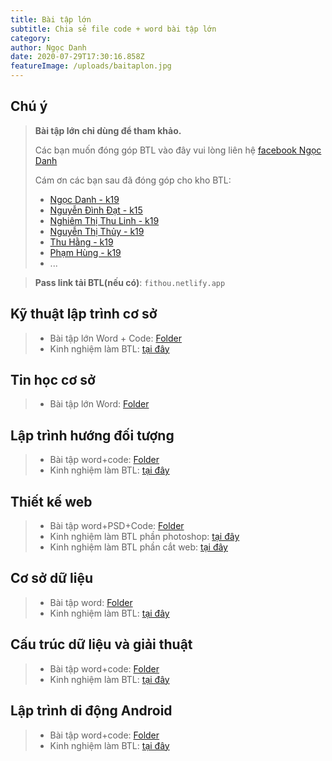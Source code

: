 ```yaml
---
title: Bài tập lớn
subtitle: Chia sẻ file code + word bài tập lớn
category:
author: Ngọc Danh
date: 2020-07-29T17:30:16.858Z
featureImage: /uploads/baitaplon.jpg
---
```

## Chú ý
> **Bài tập lớn chỉ dùng để tham khảo.**
>
> Các bạn muốn đóng góp BTL vào đây vui lòng liên hệ [facebook Ngọc Danh](https://www.facebook.com/ngocdanh0508)
>
> Cám ơn các bạn sau đã đóng góp cho kho BTL:
>- [Ngọc Danh - k19](https://www.facebook.com/ngocdanh0508)
>- [Nguyễn Đình Đạt - k15](https://www.facebook.com/friends/?profile_id=100001624700614)
>- [Nghiêm Thị Thu Linh - k19](https://www.facebook.com/nghiemlinhnq)
>- [Nguyễn Thị Thủy - k19](https://www.facebook.com/anlinh.nguyen.370)
>- [Thu Hằng - k19](https://www.facebook.com/hoang.minhtu.1610)
>- [Phạm Hùng - k19](https://www.facebook.com/hungggg1)
>- ... 

> **Pass link tải BTL(nếu có)**: `fithou.netlify.app`
## Kỹ thuật lập trình cơ sở
>- Bài tập lớn Word + Code: [Folder](https://bit.ly/3lznNFh)
>- Kinh nghiệm làm BTL: [tại đây](/kinh-nghiem-lam-bai-tap-lon-ky-thuat-lap-trinh-co-so)
## Tin học cơ sở
>- Bài tập lớn Word: [Folder](https://bit.ly/35IDhQL)
## Lập trình hướng đối tượng
>- Bài tập word+code: [Folder](https://bit.ly/33RAwwZ)
>- Kinh nghiệm làm BTL: [tại đây](#)
## Thiết kế web
>- Bài tập word+PSD+Code: [Folder](https://bit.ly/33QGa2w)
>- Kinh nghiệm làm BTL phần photoshop: [tại đây](/kinh-nghiem-lam-btl-thiet-ke-web-photoshop)
>- Kinh nghiệm làm BTL phần cắt web: [tại đây](/#)
## Cơ sở dữ liệu
>- Bài tập word: [Folder](https://bit.ly/2GX4DKw)
>- Kinh nghiệm làm BTL: [tại đây](#)
## Cấu trúc dữ liệu và giải thuật
>- Bài tập word+code: [Folder](https://bit.ly/33NCdLY)
>- Kinh nghiệm làm BTL: [tại đây](/kinh-nghiem-btl-cau-truc-giai-thuat)
## Lập trình di động Android
>- Bài tập word+code: [Folder](https://bit.ly/33NCdLY)
>- Kinh nghiệm làm BTL: [tại đây](/kinh-nghiem-btl-cau-truc-giai-thuat)